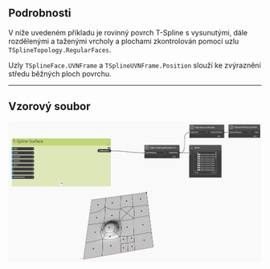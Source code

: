 ## Podrobnosti
V níže uvedeném příkladu je rovinný povrch T-Spline s vysunutými, dále rozdělenými a taženými vrcholy a plochami zkontrolován pomocí uzlu `TSplineTopology.RegularFaces`.

Uzly `TSplineFace.UVNFrame` a `TSplineUVNFrame.Position` slouží ke zvýraznění středu běžných ploch povrchu.
___
## Vzorový soubor

![TSplineTopology.RegularFaces](./Autodesk.DesignScript.Geometry.TSpline.TSplineTopology.RegularFaces_img.jpg)
